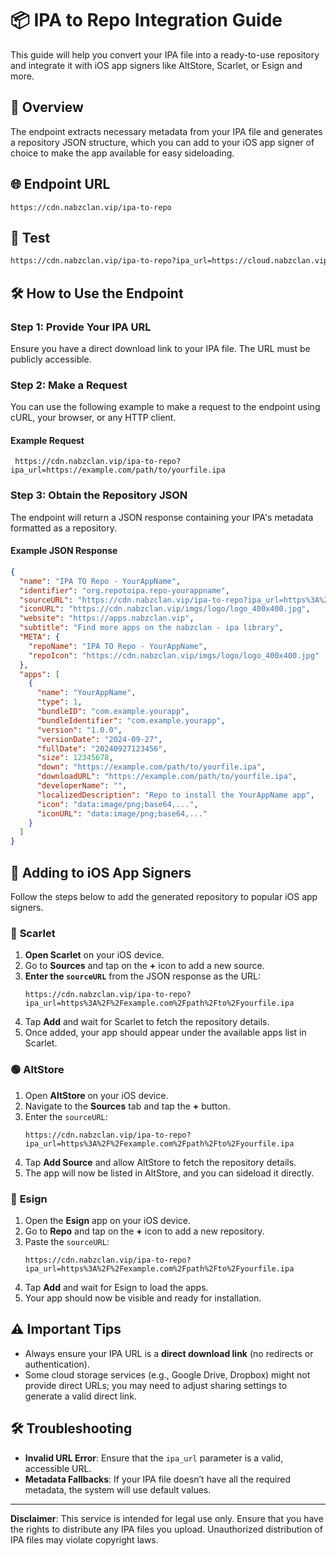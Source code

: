 # 📦 IPA to Repo Integration Guide

This guide will help you convert your IPA file into a ready-to-use repository and integrate it with iOS app signers like AltStore, Scarlet, or Esign and more.

## 📌 Overview

The endpoint extracts necessary metadata from your IPA file and generates a repository JSON structure, which you can add to your iOS app signer of choice to make the app available for easy sideloading.

## 🌐 Endpoint URL

```
https://cdn.nabzclan.vip/ipa-to-repo
```

## 💭 Test

```bash
https://cdn.nabzclan.vip/ipa-to-repo?ipa_url=https://cloud.nabzclan.vip/file/5wc/P12Cracker_(Beta)-nabzclan.vip_1.0.ipa
```

## 🛠️ How to Use the Endpoint

### **Step 1: Provide Your IPA URL**

Ensure you have a direct download link to your IPA file. The URL must be publicly accessible.

### **Step 2: Make a Request**

You can use the following example to make a request to the endpoint using cURL, your browser, or any HTTP client.

#### Example Request

```text
 https://cdn.nabzclan.vip/ipa-to-repo?ipa_url=https://example.com/path/to/yourfile.ipa
```

### **Step 3: Obtain the Repository JSON**

The endpoint will return a JSON response containing your IPA's metadata formatted as a repository.

#### Example JSON Response

```json
{
  "name": "IPA TO Repo - YourAppName",
  "identifier": "org.repotoipa.repo-yourappname",
  "sourceURL": "https://cdn.nabzclan.vip/ipa-to-repo?ipa_url=https%3A%2F%2Fexample.com%2Fpath%2Fto%2Fyourfile.ipa",
  "iconURL": "https://cdn.nabzclan.vip/imgs/logo/logo_400x400.jpg",
  "website": "https://apps.nabzclan.vip",
  "subtitle": "Find more apps on the nabzclan - ipa library",
  "META": {
    "repoName": "IPA TO Repo - YourAppName",
    "repoIcon": "https://cdn.nabzclan.vip/imgs/logo/logo_400x400.jpg"
  },
  "apps": [
    {
      "name": "YourAppName",
      "type": 1,
      "bundleID": "com.example.yourapp",
      "bundleIdentifier": "com.example.yourapp",
      "version": "1.0.0",
      "versionDate": "2024-09-27",
      "fullDate": "20240927123456",
      "size": 12345678,
      "down": "https://example.com/path/to/yourfile.ipa",
      "downloadURL": "https://example.com/path/to/yourfile.ipa",
      "developerName": "",
      "localizedDescription": "Repo to install the YourAppName app",
      "icon": "data:image/png;base64,...",
      "iconURL": "data:image/png;base64,..."
    }
  ]
}
```

## 📲 Adding to iOS App Signers

Follow the steps below to add the generated repository to popular iOS app signers.

### 🔵 **Scarlet**

1. **Open Scarlet** on your iOS device.
2. Go to **Sources** and tap on the **+** icon to add a new source.
3. **Enter the `sourceURL`** from the JSON response as the URL:
   ```
   https://cdn.nabzclan.vip/ipa-to-repo?ipa_url=https%3A%2F%2Fexample.com%2Fpath%2Fto%2Fyourfile.ipa
   ```
4. Tap **Add** and wait for Scarlet to fetch the repository details.
5. Once added, your app should appear under the available apps list in Scarlet.

### 🟢 **AltStore**

1. Open **AltStore** on your iOS device.
2. Navigate to the **Sources** tab and tap the **+** button.
3. Enter the `sourceURL`:
   ```
   https://cdn.nabzclan.vip/ipa-to-repo?ipa_url=https%3A%2F%2Fexample.com%2Fpath%2Fto%2Fyourfile.ipa
   ```
4. Tap **Add Source** and allow AltStore to fetch the repository details.
5. The app will now be listed in AltStore, and you can sideload it directly.

### 🔴 **Esign**

1. Open the **Esign** app on your iOS device.
2. Go to **Repo** and tap on the **+** icon to add a new repository.
3. Paste the `sourceURL`:
   ```
   https://cdn.nabzclan.vip/ipa-to-repo?ipa_url=https%3A%2F%2Fexample.com%2Fpath%2Fto%2Fyourfile.ipa
   ```
4. Tap **Add** and wait for Esign to load the apps.
5. Your app should now be visible and ready for installation.

## ⚠️ Important Tips

- Always ensure your IPA URL is a **direct download link** (no redirects or authentication).
- Some cloud storage services (e.g., Google Drive, Dropbox) might not provide direct URLs; you may need to adjust sharing settings to generate a valid direct link.

## 🛠 Troubleshooting

- **Invalid URL Error**: Ensure that the `ipa_url` parameter is a valid, accessible URL.
- **Metadata Fallbacks**: If your IPA file doesn’t have all the required metadata, the system will use default values.

---

**Disclaimer**: This service is intended for legal use only. Ensure that you have the rights to distribute any IPA files you upload. Unauthorized distribution of IPA files may violate copyright laws.

